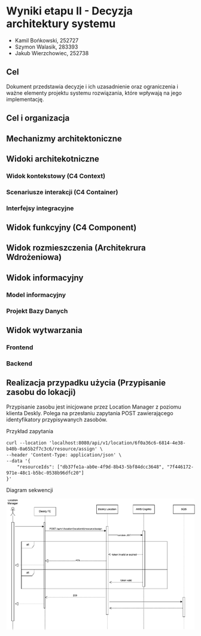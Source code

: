 # Wyniki etapu II - Decyzja architektury systemu

- Kamil Bońkowski, 252727
- Szymon Walasik, 283393
- Jakub Wierzchowiec, 252738

## Cel

Dokument przedstawia decyzje i ich uzasadnienie oraz ograniczenia i ważne elementy projektu systemu rozwiązania, które wpływają na jego implementację.

## Cel i organizacja

## Mechanizmy architektoniczne

## Widoki architekotniczne

### Widok kontekstowy (C4 Context)

### Scenariusze interakcji (C4 Container)

### Interfejsy integracyjne

## Widok funkcyjny (C4 Component)

## Widok rozmieszczenia (Architekrura Wdrożeniowa)

## Widok informacyjny

### Model informacyjny

### Projekt Bazy Danych

## Widok wytwarzania 

### Frontend

### Backend

## Realizacja przypadku użycia (Przypisanie zasobu do lokacji)

Przypisanie zasobu jest inicjowane przez Location Manager z poziomu klienta Deskly. Polega na przesłaniu zapytania POST zawierającego identyfikatory przypisywanych zasobów.

Przykład zapytania
```
curl --location 'localhost:8080/api/v1/location/6f0a36c6-6814-4e38-b40b-0a65b2f7c3c6/resource/assign' \
--header 'Content-Type: application/json' \
--data '{
    "resourceIds": ["db37fe1a-ab0e-4f9d-8b43-5bf84dcc3648", "7f446172-971e-48c1-b5bc-0538b96dfc20"]
}'
```

Diagram sekwencji

![Diagram sekwencji](./images/sequence-diagram.png)